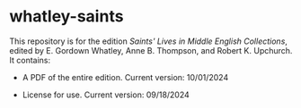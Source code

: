# whatley-saints

This repository is for the edition _Saints' Lives in Middle English Collections_, edited by E. Gordown Whatley, Anne B. Thompson, and Robert K. Upchurch. It contains:

-	A PDF of the entire edition. Current version: 10/01/2024

-	License for use. Current version: 09/18/2024
